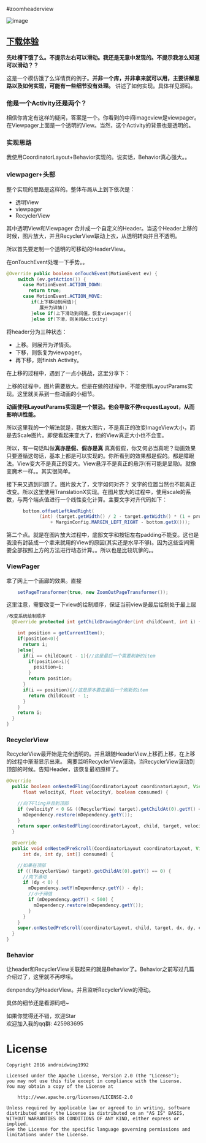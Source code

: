 #zoomheaderview


![image](https://github.com/githubwing/ZoomHeader/raw/master/img.gif)




## [下载体验](https://github.com/githubwing/ZoomHeader/raw/master/app-debug.apk)


**先吐槽下饿了么。不提示左右可以滑动。我还是无意中发现的。不提示我怎么知道可以滑动？？**


这是一个模仿饿了么详情页的例子。**并非一个库，并非拿来就可以用，主要讲解思路以及如何实现，可能有一些细节没有处理。**
讲述了如何实现。具体祥见源码。



### 他是一个Activity还是两个？

相信你肯定有这样的疑问，答案是一个。你看到的中间imageview是viewpager。在Viewpager上面是一个透明的View。当然，这个Activity的背景也是透明的。

### 实现思路

我使用CoordinatorLayout+Behavior实现的。说实话，Behavior真心强大。。


### viewpager+头部

整个实现的思路是这样的。整体布局从上到下依次是：

* 透明View
* viewpager
* RecyclerView


其中透明View和Viewpager 合并成一个自定义的Header。当这个Header上移的时候，图片放大，并且RecyclerView联动上衣，从透明转向并且不透明。


所以首先要定制一个透明的可移动的HeaderView。

在onTouchEvent处理一下手势。。

```java
@Override public boolean onTouchEvent(MotionEvent ev) {
    switch (ev.getAction()) {
      case MotionEvent.ACTION_DOWN:
        return true;
      case MotionEvent.ACTION_MOVE:
		 if(上下移动到阀值){
		 	展开为详情()
		 }else if(上下滑动到阀值，恢复viewpager){
		 }else if(下滑，则关闭Activity)
```

将header分为三种状态：

* 上移。则展开为详情页。
* 下移，则恢复为viewpager。
* 再下移，则finish Activity。


在上移的过程中，遇到了一点小挑战，这里分享下：

上移的过程中，图片需要放大。但是在做的过程中，不能使用LayoutParams实现。这里就关系到一些动画的小细节。

**动画使用LayoutParams实现是一个禁忌。他会导致不停requestLayout，从而影响UI性能。**

所以这里我的一个解法就是，我放大图片，不是真正的改变ImageView大小，而是去Scale图片。即使看起来变大了，他的View真正大小也不会变。

所以，有一句话叫做**真亦是假、假亦是真** 真真假假，你又何必当真呢？动画效果只要遵循这句话，基本上都是可以实现的。你所看到的效果都是假的。都是障眼法。View变大不是真正的变大。View悬浮不是真正的悬浮(有可能是显隐)。就像变魔术一样。。其实很简单。

接下来又遇到问题了。图片放大了，文字如何对齐？ 文字的位置当然也不能真正改变。所以这里使用TranslationX实现。在图片放大的过程中，使用scale的系数，与两个端点值进行一个线性变化计算。主要文字对齐代码如下：

```java
	  bottom.offsetLeftAndRight(
            (int) (target.getWidth() / 2 - target.getWidth() * (1 + progress) / 2
                + MarginConfig.MARGIN_LEFT_RIGHT - bottom.getX()));

```

第二个点。就是在图片放大过程中，底部文字和按钮左右padding不能变。这也是我没有封装成一个拿来就用的View的原因(其实还是水平不够)。因为这些空间需要全部按照上方的方法进行动态计算。。所以也是比较坑爹的。。

### ViewPager

拿了网上一个画廊的效果。直接

```java
    setPageTransformer(true, new ZoomOutPageTransformer());
```

这里注意，需要改变一下view的绘制顺序，保证当前view是最后绘制处于最上层

```java
/改变系统绘制顺序
  @Override protected int getChildDrawingOrder(int childCount, int i) {

    int position = getCurrentItem();
    if(position<0){
      return i;
    }else{
      if(i == childCount - 1){//这是最后一个需要刷新的item
        if(position>i){
          position=i;
        }
        return position;
      }
      if(i == position){//这是原本要在最后一个刷新的item
        return childCount - 1;
      }
    }
    return i;
  }
}

```

### RecyclerView

RecyclerView最开始是完全透明的。并且跟随HeaderView上移而上移，在上移的过程中渐渐显示出来。 需要监听RecyclerView滚动，当RecyclerView滚动到顶部的时候。告知Header，该恢复最初原样了。

```java
@Override
  public boolean onNestedFling(CoordinatorLayout coordinatorLayout, View child, View target,
      float velocityX, float velocityY, boolean consumed) {

    //向下Fling并且到顶部
    if (velocityY < 0 && ((RecyclerView) target).getChildAt(0).getY() == 0) {
      mDependency.restore(mDependency.getY());
    }
    return super.onNestedFling(coordinatorLayout, child, target, velocityX, velocityY, consumed);
  }

  @Override
  public void onNestedPreScroll(CoordinatorLayout coordinatorLayout, View child, View target,
      int dx, int dy, int[] consumed) {

    //如果在顶部
    if (((RecyclerView) target).getChildAt(0).getY() == 0) {
      //向下滑动
      if (dy < 0) {
        mDependency.setY(mDependency.getY() - dy);
        //小于阀值
        if (mDependency.getY() < 500) {
          mDependency.restore(mDependency.getY());
        }
      }
    }
    super.onNestedPreScroll(coordinatorLayout, child, target, dx, dy, consumed);
  }
}
```


### Behavior

让header和RecyclerView关联起来的就是Behavior了。Behavior之前写过几篇介绍过了，这里就不再啰嗦。

denpendcy为HeaderView。并且监听RecyclerView的滑动。


具体的细节还是看源码吧~

如果你觉得还不错，欢迎Star  
欢迎加入我的qq群: 425983695



# License

    Copyright 2016 androidwing1992

    Licensed under the Apache License, Version 2.0 (the "License");
    you may not use this file except in compliance with the License.
    You may obtain a copy of the License at
    
        http://www.apache.org/licenses/LICENSE-2.0
    
    Unless required by applicable law or agreed to in writing, software
    distributed under the License is distributed on an "AS IS" BASIS,
    WITHOUT WARRANTIES OR CONDITIONS OF ANY KIND, either express or implied.
    See the License for the specific language governing permissions and
    limitations under the License.
